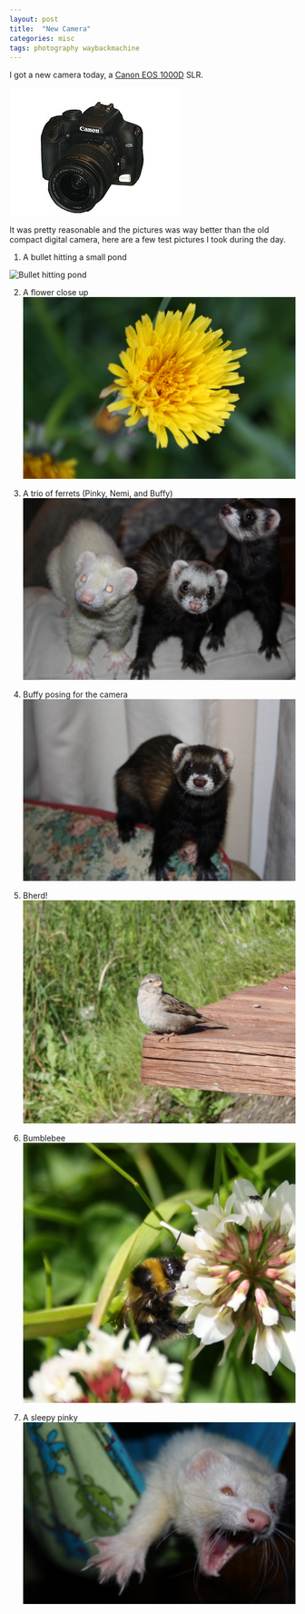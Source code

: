 ```yaml
---
layout: post
title:  "New Camera"
categories: misc
tags: photography waybackmachine
---
```


I got a new camera today, a [Canon EOS 1000D](http://en.wikipedia.org/wiki/Canon_EOS_1000D) SLR.

![Canon EOS 1000D](/images/2009-canon.jpg)

It was pretty reasonable and  the pictures was way better than the old compact digital camera, here are a few test pictures I took during the day.

1) A bullet hitting a small pond

![Bullet hitting pond](/images/2009-bullet-water.jpg)

2) A flower close up
![flower macro](/images/2009-flower.jpg)

3) A trio of ferrets (Pinky, Nemi, and Buffy)
![three ferrets](/images/2009-ferrets.jpg)

4) Buffy posing for the camera
![ferret](/images/2009-buffy.jpg)

5) Bherd!
![bird](/images/2009-bird.jpg)

6) Bumblebee
![bumblebee](/images/2009-bumblebee.jpg)

7) A sleepy pinky
![ferret yawning](/images/2009-pinky.jpg)

